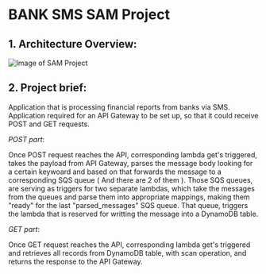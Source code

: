 # BANK SMS SAM Project
## 1. Architecture Overview: 

![Image of SAM Project](https://i.imgur.com/rxBW98l.png)


## 2. Project brief: 
Application that is processing financial reports from banks via SMS.
Application required for an API Gateway to be set up, so that it could receive POST and GET requests. 

*POST part*:

Once POST request reaches the API, corresponding lambda get's triggered, takes the payload from API Gateway, parses the message body looking for a certain keywoard and based on that forwards the message
to a corresponding SQS queue ( And there are 2 of them ). Those SQS queues, are serving as triggers for two separate lambdas, which take the messages from the queues and parse them into appropriate mappings, making them
"ready" for the last "parsed_messages" SQS queue. That queue, triggers the lambda that is reserved for writting the message into a DynamoDB table. 

*GET part*:

Once GET request reaches the API, corresponding lambda get's triggered and retrieves all records from DynamoDB table, with scan operation, and returns the
response to the API Gateway.
